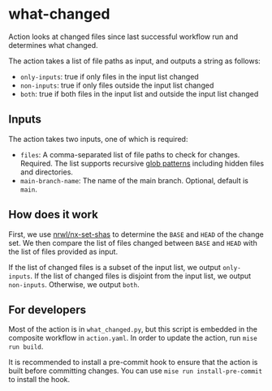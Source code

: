 # what-changed

Action looks at changed files since last successful workflow run and determines what changed.

The action takes a list of file paths as input, and outputs a string as follows:

- `only-inputs`: true if only files in the input list changed
- `non-inputs`: true if only files outside the input list changed
- `both`: true if both files in the input list and outside the input list changed

## Inputs

The action takes two inputs, one of which is required:

- `files`: A comma-separated list of file paths to check for changes. Required.
  The list supports recursive [glob patterns](https://docs.python.org/3/library/glob.html#glob.glob) including hidden files and directories.
- `main-branch-name`: The name of the main branch. Optional, default is `main`.

## How does it work

First, we use [nrwl/nx-set-shas](https://github.com/nrwl/nx-set-shas) to determine the `BASE` and `HEAD` of the change set.
We then compare the list of files changed between `BASE` and `HEAD` with the list of files provided as input.

If the list of changed files is a subset of the input list, we output `only-inputs`.
If the list of changed files is disjoint from the input list, we output `non-inputs`.
Otherwise, we output `both`.

## For developers

Most of the action is in `what_changed.py`, but this script is embedded in the composite workflow in `action.yaml`.
In order to update the action, run `mise run build`.

It is recommended to install a pre-commit hook to ensure that the action is built before committing changes.
You can use `mise run install-pre-commit` to install the hook.
